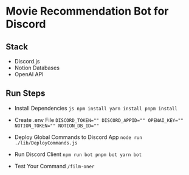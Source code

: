 # Movie Recommendation Bot for Discord

## Stack

- Discord.js
- Notion Databases
- OpenAI API

## Run Steps

- Install Dependencies
`js
npm install
yarn install
pnpm install
`

- Create .env File
`
DISCORD_TOKEN=""
DISCORD_APPID=""
OPENAI_KEY=""
NOTION_TOKEN=""
NOTION_DB_ID=""
`

- Deploy Global Commands to Discord App
`
node run ./lib/DeployCommands.js
`

- Run Discord Client
`
npm run bot
pnpm bot
yarn bot
`

- Test Your Command
`
/film-oner
`
